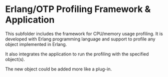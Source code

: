 # Erlang/OTP Profiling Framework & Application

This subfolder includes the framework for CPU/memory usage profiling. It is
developed with Erlang programming language and support to profile any object
implemented in Erlang.

It also integrates the application to run the profiling with the specified
object(s).

The new object could be added more like a plug-in.
